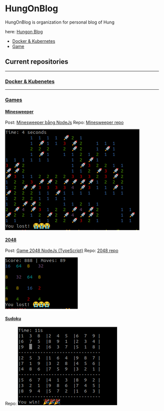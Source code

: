 # HungOnBlog
HungOnBlog is organization for personal blog of Hung

here: [Hungon Blog](https://hungon.notion.site)

- [Docker & Kubernetes](#docker-kube)
- [Game](#games)

## Current repositories
---
### [Docker & Kubenetes](#docker-kube)
---
### [Games](#games)

#### [Minesweeper](#minesweeper)

Post: [Minesweeper bằng NodeJs](https://hungon.notion.site/Minesweeper-b-ng-NodeJs-Typescript-37f60efdd18640e58bf016ebf68c5609)
Repo: [Minesweeper repo](https://github.com/HungOnBlog/minesweeper)

![Minesweeper](https://github.com/HungOnBlog/minesweeper/blob/master/minesweeper.png)

#### [2048](#2048)

Post: [Game 2048 NodeJs (TypeScript)](https://hungon.notion.site/Game-2048-NodeJs-TypeScript-0ae4e71d6d5142539eb3655524c068d1)
Repo: [2048 repo](https://github.com/HungOnBlog/2048)

![2048](https://github.com/HungOnBlog/2048/blob/master/2048.png)

#### [Sudoku](#sudoku)
Repo: ![Sudoku Repo](https://github.com/HungOnBlog/sudoku/blob/master/sudoku.png)
